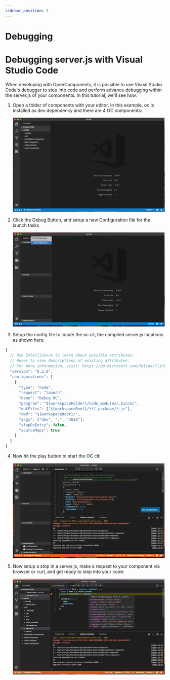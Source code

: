 ```yaml
---
sidebar_position: 3
---
```


# Debugging

# Debugging server.js with Visual Studio Code

When developing with OpenComponents, it is possible to use Visual Studio Code's debugger to step into code and perform advance debugging within the server.js of your components.
In this tutorial, we'll see how.

1.  Open a folder of components with your editor. In this example, oc is installed as dev dependency and there are 4 OC components:

    ![1](/img/docs/debugging-1.png)

2.  Click the Debug Button, and setup a new Configuration file for the launch tasks

    ![2](/img/docs/debugging-2.png)

3.  Setup the config file to locate the oc cli, the compiled server.js locations as shown here:

```js
{
  // Use IntelliSense to learn about possible attributes.
  // Hover to view descriptions of existing attributes.
  // For more information, visit: https://go.microsoft.com/fwlink/?linkid=830387
  "version": "0.2.0",
  "configurations": [
    {
      "type": "node",
      "request": "launch",
      "name": "Debug OC",
      "program": "${workspaceFolder}/node_modules/.bin/oc",
      "outFiles": ["${workspaceRoot}/**/_package/*.js"],
      "cwd": "${workspaceRoot}/",
      "args": ["dev", ".", "3030"],
      "stopOnEntry": false,
      "sourceMaps": true
    }
  ]
}
```

4.  Now hit the play button to start the OC cli:

    ![aefaef](/img/docs/debugging-3.png)

5.  Now setup a stop in a server.js, make a request to your component via browser or curl, and get ready to step into your code:

    ![4](/img/docs/debugging-4.png)
